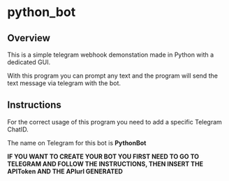 # python_bot

## Overview
This is a simple telegram webhook demonstation made in Python with a dedicated GUI.

With this program you can prompt any text and the program will send the text message via telegram with the bot.

## Instructions
For the correct usage of this program you need to add a specific Telegram ChatID.

The name on Telegram for this bot is **PythonBot**

**IF YOU WANT TO CREATE YOUR BOT YOU FIRST NEED TO GO TO TELEGRAM AND FOLLOW THE INSTRUCTIONS, THEN INSERT THE APIToken AND THE APIurl GENERATED**
